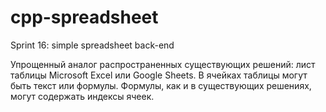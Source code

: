 # cpp-spreadsheet
Sprint 16: simple spreadsheet back-end

Упрощенный аналог распространенных существующих решений: лист таблицы Microsoft Excel или Google Sheets. В ячейках таблицы могут быть текст или формулы. Формулы, как и в существующих решениях, могут содержать индексы ячеек.
